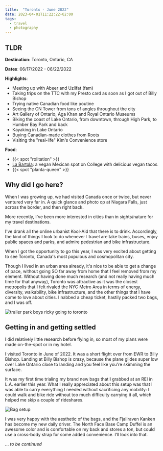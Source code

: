 ```yaml
---
title:  "Toronto - June 2022"
date: 2023-04-01T11:22:22+02:00
tags:
  - travel
  - photography
---
```



## TLDR

**Destination**: Toronto, Ontario, CA

**Dates**: 06/17/2022 - 06/22/2022

**Highlights**:

- Meeting up with Abeer and Uzlifat (fam)
- Taking trips on the TTC with my Presto card as soon as I got out of Billy Bishop
- Trying native Canadian food like poutine
- Seeing the CN Tower from tons of angles throughout the city
- Art Gallery of Ontario, Aga Khan and Royal Ontario Museums
- Biking the coast of Lake Ontario, from downtown, through High Park, to Humber Bay Park and back
- Kayaking in Lake Ontario
- Buying Canadian-made clothes from Roots
- Visiting the "real-life" Kim's Convenience store

**Food**:

- {{< spot "rolltation" >}}
- [La Bartola](https://www.google.com/maps/place/La+Bartola/@43.6558125,-79.4220368,15.64z/data=!4m6!3m5!1s0x882b35cc07b2d713:0x253d63b76861b7ee!8m2!3d43.655437!4d-79.4135957!16s%2Fg%2F11j8rf5d1b): a vegan Mexican spot on College with delicious vegan tacos.
- {{< spot "planta-queen" >}}

## Why did I go here?

When I was growing up, we had visited Canada once or twice, but never ventured very far in. A quick glance and photo op at Niagara Falls, just across the border, and then right back.

More recently, I've been more interested in cities than in sights/nature for my travel destinations.

I've drank all the online urbanist Kool-Aid that there is to drink. Accordingly, the kind of things I look to do whenever I travel are take trains, buses, enjoy public spaces and parks, and admire pedestrian and bike infrastructure.

When I got the opportunity to go this year, I was very excited about getting to see Toronto, Canada's most populous and cosmopolitan city.

Though I lived in an urban area already, it's nice to be able to get a change of pace, without going SO far away from home that I feel removed from my element. Without having done much research (and not really having much time for that anyway), Toronto was attractive as it was the closest metropolis that I felt rivaled the NYC Metro Area in terms of energy, diversity, walkability, bike infrastructure, and the other things that I have come to love about cities. I nabbed a cheap ticket, hastily packed two bags, and I was off.

![trailer park boys ricky going to toronto](https://media.tenor.com/KLIHS9L5PfkAAAAd/on-my-way-trailer-park-boys.gif)

## Getting in and getting settled

I did relatively little research before flying in, so most of my plans were made on-the-spot or in my hotel.

I visited Toronto in June of 2022. It was a short flight over from EWR to Billy Bishop. Landing at Billy Bishop is crazy, because the plane glides super low over Lake Ontario close to landing and you feel like you're skimming the surface.

It was my first time trialing my brand new bags that I grabbed at an REI in L.A. earlier this year. What I really appreciated about this setup was that I was able to carry everything I needed without sacrificing any mobility: I could walk and bike ride without too much difficulty carrying it all, which helped me skip a couple of rideshares.

![Bag setup](./bags.jpg)

I was very happy with the aesthetic of the bags, and the Fjallraven Kanken has become my new daily driver. The North Face Base Camp Duffel is an awesome color and is comfortable on my back and stores a ton, but could use a cross-body strap for some added convenience. I'll look into that.

... _to be continued_
